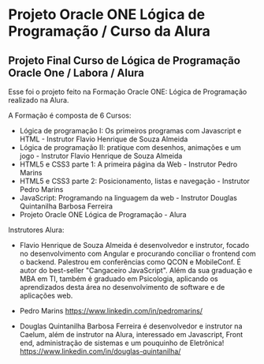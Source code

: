 # Projeto Oracle ONE Lógica de Programação / Curso da Alura
## Projeto Final Curso de Lógica de Programação Oracle One / Labora / Alura
 
 Esse foi o projeto feito na Formação Oracle ONE: Lógica de Programação realizado na Alura.
 
 A Formação é composta de 6 Cursos:
 - Lógica de programação I: Os primeiros programas com Javascript e HTML - Instrutor Flavio Henrique de Souza Almeida
 - Lógica de programação II: pratique com desenhos, animações e um jogo - Instrutor Flavio Henrique de Souza Almeida
 - HTML5 e CSS3 parte 1: A primeira página da Web - Instrutor Pedro Marins
 - HTML5 e CSS3 parte 2: Posicionamento, listas e navegação - Instrutor Pedro Marins
 - JavaScript: Programando na linguagem da web - Instrutor Douglas Quintanilha Barbosa Ferreira
 - Projeto Oracle ONE Lógica de Programação - Alura
  
Instrutores Alura:
 - Flavio Henrique de Souza Almeida é desenvolvedor e instrutor, focado no desenvolvimento com Angular e procurando conciliar o frontend com o backend. Palestrou em conferências      como QCON e MobileConf. É autor do best-seller "Cangaceiro JavaScript". Além da sua graduação e MBA em TI, também é graduado em Psicologia, aplicando os aprendizados desta área    no desenvolvimento de software e de aplicações web.
 
 - Pedro Marins
   https://www.linkedin.com/in/pedromarins/
   
 - Douglas Quintanilha Barbosa Ferreira é desenvolvedor e instrutor na Caelum, além de instrutor na Alura, interessado em Javascript, Front end, administração de sistemas e um        pouquinho de Eletrônica!
   https://www.linkedin.com/in/douglas-quintanilha/
